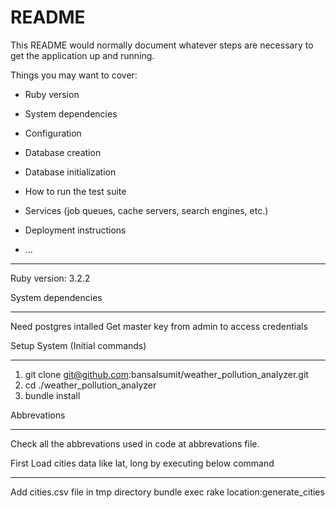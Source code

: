 # README

This README would normally document whatever steps are necessary to get the
application up and running.

Things you may want to cover:

* Ruby version

* System dependencies

* Configuration

* Database creation

* Database initialization

* How to run the test suite

* Services (job queues, cache servers, search engines, etc.)

* Deployment instructions

* ...
**************************
Ruby version: 3.2.2


System dependencies
**************************
Need postgres intalled
Get master key from admin to access credentials

Setup System (Initial commands)
**************************
1. git clone git@github.com:bansalsumit/weather_pollution_analyzer.git
2. cd ./weather_pollution_analyzer
3. bundle install

Abbrevations
**************************
Check all the abbrevations used in code at abbrevations file.

First Load cities data like lat, long by executing below command
**************************
Add cities.csv file in tmp directory
bundle exec rake location:generate_cities
